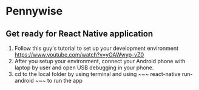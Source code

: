 # Pennywise

## Get ready for React Native application
1. Follow this guy's tutorial to set up your development environment
  https://www.youtube.com/watch?v=yOAWwyp-vZ0
2. After you setup your environment, connect your Android phone with laptop by user and open USB debugging in your phone.
3. cd to the local folder by using terminal and using ~~~ react-native run-android ~~~ to run the app
